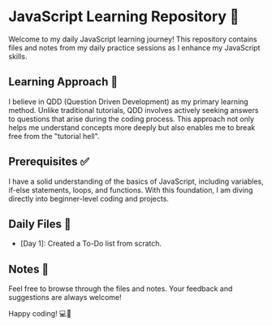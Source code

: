 # JavaScript Learning Repository 🚀

Welcome to my daily JavaScript learning journey! This repository contains files and notes from my daily practice sessions as I enhance my JavaScript skills.

## Learning Approach 🤔

I believe in QDD (Question Driven Development) as my primary learning method. Unlike traditional tutorials, QDD involves actively seeking answers to questions that arise during the coding process. This approach not only helps me understand concepts more deeply but also enables me to break free from the "tutorial hell".

## Prerequisites ✅

I have a solid understanding of the basics of JavaScript, including variables, if-else statements, loops, and functions. With this foundation, I am diving directly into beginner-level coding and projects.

## Daily Files 📁

- [Day 1]: Created a To-Do list from scratch.

## Notes 📝

Feel free to browse through the files and notes. Your feedback and suggestions are always welcome!

Happy coding! 💻🎉
